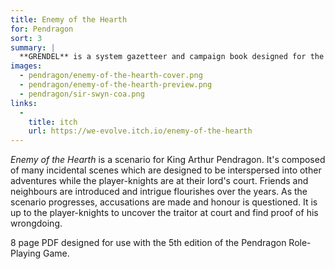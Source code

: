 ```yaml
---
title: Enemy of the Hearth
for: Pendragon
sort: 3
summary: |
  **GRENDEL** is a system gazetteer and campaign book designed for the Alien Role-Playing Game by Fria Ligan. The 41 page, full-colour booklet includes a full description of the Grendel system plus a three part adventure called *Bug Hunt*.
images:
  - pendragon/enemy-of-the-hearth-cover.png
  - pendragon/enemy-of-the-hearth-preview.png
  - pendragon/sir-swyn-coa.png
links:
  -
    title: itch
    url: https://we-evolve.itch.io/enemy-of-the-hearth
---
```


*Enemy of the Hearth* is a scenario for King Arthur Pendragon. It's composed of many incidental scenes which are designed to be interspersed into other adventures while the player-knights are at their lord's court. Friends and neighbours are introduced and intrigue flourishes over the years. As the scenario progresses, accusations are made and honour is questioned. It is up to the player-knights to uncover the traitor at court and find proof of his wrongdoing.

8 page PDF designed for use with the 5th edition of the Pendragon Role-Playing Game.